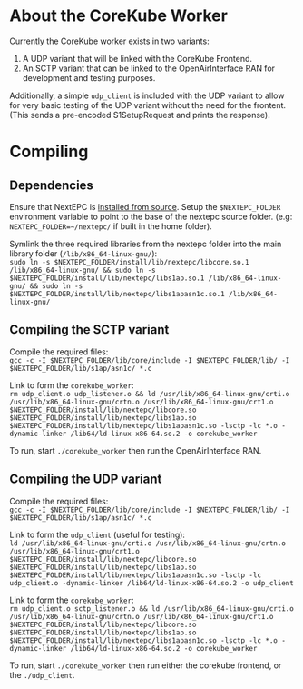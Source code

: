 # About the CoreKube Worker

Currently the CoreKube worker exists in two variants:
1. A UDP variant that will be linked with the CoreKube Frontend.
2. An SCTP variant that can be linked to the OpenAirInterface RAN for development and testing purposes.

Additionally, a simple `udp_client` is included with the UDP variant to allow for very basic testing of the UDP variant without the need for the frontent. (This sends a pre-encoded S1SetupRequest and prints the response).

# Compiling

## Dependencies

Ensure that NextEPC is [installed from source](https://nextepc.org/installation/). Setup the `$NEXTEPC_FOLDER` environment variable to point to the base of the nextepc source folder. (e.g: `NEXTEPC_FOLDER=~/nextepc/` if built in the home folder).

Symlink the three required libraries from the nextepc folder into the main library folder (`/lib/x86_64-linux-gnu/`):  
`sudo ln -s $NEXTEPC_FOLDER/install/lib/nextepc/libcore.so.1 /lib/x86_64-linux-gnu/ && sudo ln -s $NEXTEPC_FOLDER/install/lib/nextepc/libs1ap.so.1 /lib/x86_64-linux-gnu/ && sudo ln -s $NEXTEPC_FOLDER/install/lib/nextepc/libs1apasn1c.so.1 /lib/x86_64-linux-gnu/`

## Compiling the SCTP variant

Compile the required files:  
`gcc -c -I $NEXTEPC_FOLDER/lib/core/include -I $NEXTEPC_FOLDER/lib/ -I $NEXTEPC_FOLDER/lib/s1ap/asn1c/ *.c`

Link to form the `corekube_worker`:  
`rm udp_client.o udp_listener.o && ld /usr/lib/x86_64-linux-gnu/crti.o /usr/lib/x86_64-linux-gnu/crtn.o /usr/lib/x86_64-linux-gnu/crt1.o $NEXTEPC_FOLDER/install/lib/nextepc/libcore.so $NEXTEPC_FOLDER/install/lib/nextepc/libs1ap.so $NEXTEPC_FOLDER/install/lib/nextepc/libs1apasn1c.so -lsctp -lc *.o -dynamic-linker /lib64/ld-linux-x86-64.so.2 -o corekube_worker`

To run, start `./corekube_worker` then run the OpenAirInterface RAN.

## Compiling the UDP variant

Compile the required files:  
`gcc -c -I $NEXTEPC_FOLDER/lib/core/include -I $NEXTEPC_FOLDER/lib/ -I $NEXTEPC_FOLDER/lib/s1ap/asn1c/ *.c`

Link to form the `udp_client` (useful for testing):  
`ld /usr/lib/x86_64-linux-gnu/crti.o /usr/lib/x86_64-linux-gnu/crtn.o /usr/lib/x86_64-linux-gnu/crt1.o $NEXTEPC_FOLDER/install/lib/nextepc/libcore.so $NEXTEPC_FOLDER/install/lib/nextepc/libs1ap.so $NEXTEPC_FOLDER/install/lib/nextepc/libs1apasn1c.so -lsctp -lc udp_client.o -dynamic-linker /lib64/ld-linux-x86-64.so.2 -o udp_client`

Link to form the `corekube_worker`:  
`rm udp_client.o sctp_listener.o && ld /usr/lib/x86_64-linux-gnu/crti.o /usr/lib/x86_64-linux-gnu/crtn.o /usr/lib/x86_64-linux-gnu/crt1.o $NEXTEPC_FOLDER/install/lib/nextepc/libcore.so $NEXTEPC_FOLDER/install/lib/nextepc/libs1ap.so $NEXTEPC_FOLDER/install/lib/nextepc/libs1apasn1c.so -lsctp -lc *.o -dynamic-linker /lib64/ld-linux-x86-64.so.2 -o corekube_worker`

To run, start `./corekube_worker` then run either the corekube frontend, or the `./udp_client`.